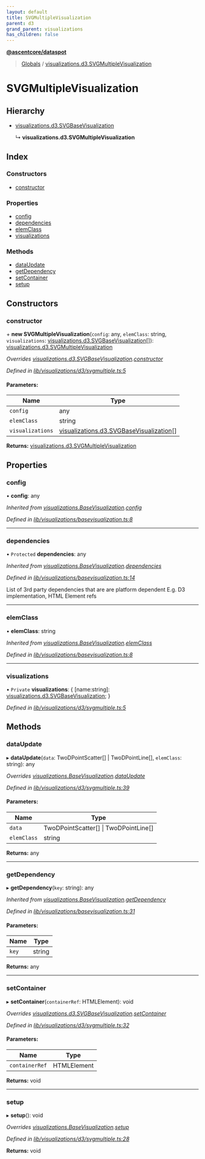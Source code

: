```yaml
---
layout: default
title: SVGMultipleVisualization
parent: d3
grand_parent: visualizations
has_children: false
---
```


**[@ascentcore/dataspot](../README.md)**

> [Globals](../globals.md) / [visualizations.d3.SVGMultipleVisualization](visualizations_d3_svgmultiplevisualization)

# SVGMultipleVisualization

## Hierarchy

* [visualizations.d3.SVGBaseVisualization](visualizations_d3_svgbasevisualization)

  ↳ **visualizations.d3.SVGMultipleVisualization**

## Index

### Constructors

* [constructor](visualizations_d3_svgmultiplevisualization#constructor)

### Properties

* [config](visualizations_d3_svgmultiplevisualization#config)
* [dependencies](visualizations_d3_svgmultiplevisualization#dependencies)
* [elemClass](visualizations_d3_svgmultiplevisualization#elemclass)
* [visualizations](visualizations_d3_svgmultiplevisualization#visualizations)

### Methods

* [dataUpdate](visualizations_d3_svgmultiplevisualization#dataupdate)
* [getDependency](visualizations_d3_svgmultiplevisualization#getdependency)
* [setContainer](visualizations_d3_svgmultiplevisualization#setcontainer)
* [setup](visualizations_d3_svgmultiplevisualization#setup)

## Constructors

### constructor

\+ **new SVGMultipleVisualization**(`config`: any, `elemClass`: string, `visualizations`: [visualizations.d3.SVGBaseVisualization](visualizations_d3_svgbasevisualization)[]): [visualizations.d3.SVGMultipleVisualization](visualizations_d3_svgmultiplevisualization)

*Overrides [visualizations.d3.SVGBaseVisualization](visualizations_d3_svgbasevisualization).[constructor](visualizations_d3_svgbasevisualization#constructor)*

*Defined in [lib/visualizations/d3/svgmultiple.ts:5](https://github.com/ascentcore/dataspot/blob/0dd3d5b/lib/visualizations/d3/svgmultiple.ts#L5)*

#### Parameters:

Name | Type |
------ | ------ |
`config` | any |
`elemClass` | string |
`visualizations` | [visualizations.d3.SVGBaseVisualization](visualizations_d3_svgbasevisualization)[] |

**Returns:** [visualizations.d3.SVGMultipleVisualization](visualizations_d3_svgmultiplevisualization)

## Properties

### config

•  **config**: any

*Inherited from [visualizations.BaseVisualization](visualizations_basevisualization).[config](visualizations_basevisualization#config)*

*Defined in [lib/visualizations/basevisualization.ts:8](https://github.com/ascentcore/dataspot/blob/0dd3d5b/lib/visualizations/basevisualization.ts#L8)*

___

### dependencies

• `Protected` **dependencies**: any

*Inherited from [visualizations.BaseVisualization](visualizations_basevisualization).[dependencies](visualizations_basevisualization#dependencies)*

*Defined in [lib/visualizations/basevisualization.ts:14](https://github.com/ascentcore/dataspot/blob/0dd3d5b/lib/visualizations/basevisualization.ts#L14)*

List of 3rd party dependencies that are are platform dependent
E.g. D3 implementation, HTML Element refs

___

### elemClass

•  **elemClass**: string

*Inherited from [visualizations.BaseVisualization](visualizations_basevisualization).[elemClass](visualizations_basevisualization#elemclass)*

*Defined in [lib/visualizations/basevisualization.ts:8](https://github.com/ascentcore/dataspot/blob/0dd3d5b/lib/visualizations/basevisualization.ts#L8)*

___

### visualizations

• `Private` **visualizations**: { [name:string]: [visualizations.d3.SVGBaseVisualization](visualizations_d3_svgbasevisualization);  }

*Defined in [lib/visualizations/d3/svgmultiple.ts:5](https://github.com/ascentcore/dataspot/blob/0dd3d5b/lib/visualizations/d3/svgmultiple.ts#L5)*

## Methods

### dataUpdate

▸ **dataUpdate**(`data`: TwoDPointScatter[] \| TwoDPointLine[], `elemClass`: string): any

*Overrides [visualizations.BaseVisualization](visualizations_basevisualization).[dataUpdate](visualizations_basevisualization#dataupdate)*

*Defined in [lib/visualizations/d3/svgmultiple.ts:39](https://github.com/ascentcore/dataspot/blob/0dd3d5b/lib/visualizations/d3/svgmultiple.ts#L39)*

#### Parameters:

Name | Type |
------ | ------ |
`data` | TwoDPointScatter[] \| TwoDPointLine[] |
`elemClass` | string |

**Returns:** any

___

### getDependency

▸ **getDependency**(`key`: string): any

*Inherited from [visualizations.BaseVisualization](visualizations_basevisualization).[getDependency](visualizations_basevisualization#getdependency)*

*Defined in [lib/visualizations/basevisualization.ts:31](https://github.com/ascentcore/dataspot/blob/0dd3d5b/lib/visualizations/basevisualization.ts#L31)*

#### Parameters:

Name | Type |
------ | ------ |
`key` | string |

**Returns:** any

___

### setContainer

▸ **setContainer**(`containerRef`: HTMLElement): void

*Overrides [visualizations.d3.SVGBaseVisualization](visualizations_d3_svgbasevisualization).[setContainer](visualizations_d3_svgbasevisualization#setcontainer)*

*Defined in [lib/visualizations/d3/svgmultiple.ts:32](https://github.com/ascentcore/dataspot/blob/0dd3d5b/lib/visualizations/d3/svgmultiple.ts#L32)*

#### Parameters:

Name | Type |
------ | ------ |
`containerRef` | HTMLElement |

**Returns:** void

___

### setup

▸ **setup**(): void

*Overrides [visualizations.BaseVisualization](visualizations_basevisualization).[setup](visualizations_basevisualization#setup)*

*Defined in [lib/visualizations/d3/svgmultiple.ts:28](https://github.com/ascentcore/dataspot/blob/0dd3d5b/lib/visualizations/d3/svgmultiple.ts#L28)*

**Returns:** void
